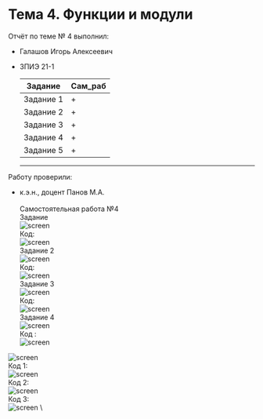 # Тема 4. Функции и модули
Отчёт по теме № 4 выполнил:
- Галашов Игорь Алексеевич
- ЗПИЭ 21-1
  
	|Задание  |Сам_раб|
  |-------   |-------|
  |Задание 1 |+      |
  |Задание 2 |+      |
  |Задание 3 |+      |
  |Задание 4 |+      |
  |Задание 5 |+      |
  --------------------
  
Работу проверили:
- к.э.н., доцент Панов М.А.
\
\
Самостоятельная работа №4\
Задание  \
![screen](https://github.com/IgorGalashov/Pr_in/blob/main/screen/s3/Сн1.PNG)
\
Код:
\
![screen](https://github.com/IgorGalashov/Pr_in/blob/main/screen/s3/Снимок%201.PNG)
\
Задание  2\
![screen](https://github.com/IgorGalashov/Pr_in/blob/main/screen/s3/Сн2.PNG)
\
Код:
\
![screen](https://github.com/IgorGalashov/Pr_in/blob/main/screen/s3/Снимок%202.PNG)
\
Задание 3\
![screen](https://github.com/IgorGalashov/Pr_in/blob/main/screen/s3/Сн3.PNG)
\
Код:
\
![screen](https://github.com/IgorGalashov/Pr_in/blob/main/screen/s3/Снимок%203.PNG)
\
Задание  4\
![screen](https://github.com/IgorGalashov/Pr_in/blob/main/screen/s3/Сн4.PNG)
\
Код :
\
![screen](https://github.com/IgorGalashov/Pr_in/blob/main/screen/s3/Снимок%204.PNG)

![screen](https://github.com/IgorGalashov/Pr_in/blob/main/screen/s3/Сн5.PNG)
\
Код 1:
\
![screen](https://github.com/IgorGalashov/Pr_in/blob/main/screen/s3/Снимок%205.PNG)
\
Код 2:
\
![screen](https://github.com/IgorGalashov/Pr_in/blob/main/screen/s3/Снимок%205.1.PNG)
\
Код 3:
\
![screen](https://github.com/IgorGalashov/Pr_in/blob/main/screen/s3/Снимок%205.2.PNG)
\
